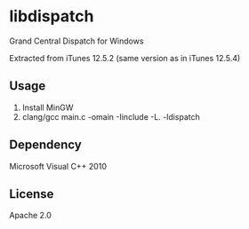 libdispatch
===========
Grand Central Dispatch for Windows

Extracted from iTunes 12.5.2 (same version as in iTunes 12.5.4)

Usage
-----
1. Install MinGW
2. clang/gcc main.c -omain -Iinclude -L. -ldispatch

Dependency
----------
Microsoft Visual C++ 2010

License
-------
Apache 2.0

